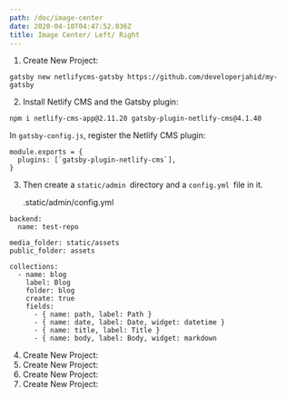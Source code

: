 ```yaml
---
path: /doc/image-center
date: 2020-04-10T04:47:52.036Z
title: Image Center/ Left/ Right
---
```

1. Create New Project:

```
gatsby new netlifycms-gatsby https://github.com/developerjahid/my-gatsby
```

2. Install Netlify CMS and the Gatsby plugin:<!--StartFragment-->

```
npm i netlify-cms-app@2.11.20 gatsby-plugin-netlify-cms@4.1.40
```

In `gatsby-config.js`, register the Netlify CMS plugin:

```
module.exports = {
  plugins: [`gatsby-plugin-netlify-cms`],
}
```

3. Then create a `static/admin `directory and a `config.yml `file in it.

   <!--StartFragment-->

   .static/admin/config.yml

   <!--EndFragment-->

<!--StartFragment-->

```
backend:
  name: test-repo
  
media_folder: static/assets
public_folder: assets
  
collections:
  - name: blog
    label: Blog
    folder: blog
    create: true
    fields:
      - { name: path, label: Path }
      - { name: date, label: Date, widget: datetime }
      - { name: title, label: Title }
      - { name: body, label: Body, widget: markdown 
```

<!--EndFragment-->

4. Create New Project:
5. Create New Project:
6. Create New Project:
7. Create New Project:
